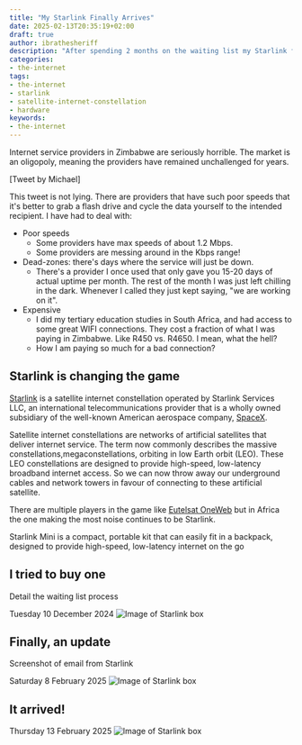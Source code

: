 ```yaml
---
title: "My Starlink Finally Arrives"
date: 2025-02-13T20:35:19+02:00
draft: true
author: ibrathesheriff
description: "After spending 2 months on the waiting list my Starlink finally arrived."
categories:
- the-internet
tags:
- the-internet
- starlink
- satellite-internet-constellation
- hardware
keywords:
- the-internet
---
```

Internet service providers in Zimbabwe are seriously horrible. The market is an oligopoly, meaning the providers have remained unchallenged for years.

[Tweet by Michael]

This tweet is not lying. There are providers that have such poor speeds that it's better to grab a flash drive and cycle the data yourself to the intended recipient. I have had to deal with:
+ Poor speeds
    - Some providers have max speeds of about 1.2 Mbps.
    - Some providers are messing around in the Kbps range!
+ Dead-zones: there's days where the service will just be down.
    - There's a provider I once used that only gave you 15-20 days of actual uptime per month. The rest of the month I was just left chilling in the dark. Whenever I called they just kept saying, "we are working on it".
+ Expensive
    - I did my tertiary education studies in South Africa, and had access to some great WIFI connections. They cost a fraction of what I was paying in Zimbabwe. Like R450 vs. R4650. I mean, what the hell?
    - How I am paying so much for a bad connection?

## Starlink is changing the game
[Starlink](https://www.starlink.com/) is a satellite internet constellation operated by Starlink Services LLC, an international telecommunications provider that is a wholly owned subsidiary of the well-known American aerospace company, [SpaceX](https://www.spacex.com/).

Satellite internet constellations are networks of artificial satellites that deliver internet service. The term now commonly describes the massive constellations,megaconstellations, orbiting in low Earth orbit (LEO). These LEO constellations are designed to provide high-speed, low-latency broadband internet access. So we can now throw away our underground cables and network towers in favour of connecting to these artificial satellite.

There are multiple players in the game like [Eutelsat OneWeb](https://oneweb.net/) but in Africa the one making the most noise continues to be Starlink.

Starlink Mini is a compact, portable kit that can easily fit in a backpack, designed to provide high-speed, low-latency internet on the go

## I tried to buy one
Detail the waiting list process

Tuesday 10 December 2024
![Image of Starlink box](/img/episodes/cool-hardware/joined-starlink-waiting-list.png)

## Finally, an update
Screenshot of email from Starlink

Saturday 8 February 2025
![Image of Starlink box](/img/episodes/cool-hardware/off-waiting-list.png)

## It arrived!
Thursday 13 February 2025
![Image of Starlink box](/img/episodes/cool-hardware/starlink-mini.png)